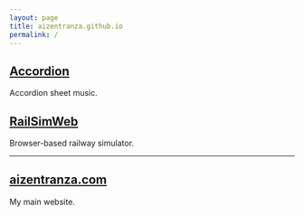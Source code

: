```yaml
---
layout: page
title: aizentranza.github.io
permalink: /
---
```


## [Accordion](https://aizentranza.github.io/accordion/)
Accordion sheet music.
## [RailSimWeb](https://aizentranza.github.io/railsimweb/RailSimWeb.html)
Browser-based railway simulator.

----
## [aizentranza.com](https://www.aizentranza.com)
My main website.
